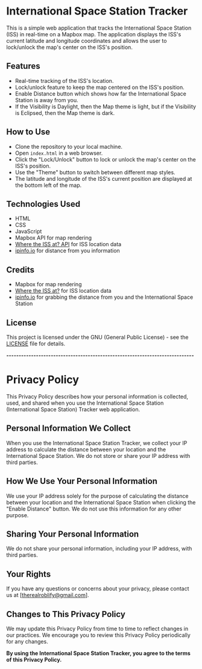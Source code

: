 # International Space Station Tracker
This is a simple web application that tracks the International Space Station (ISS) in real-time on a Mapbox map. The application displays the ISS's current latitude and longitude coordinates and allows the user to lock/unlock the map's center on the ISS's position.

## Features
- Real-time tracking of the ISS's location.
- Lock/unlock feature to keep the map centered on the ISS's position.
- Enable Distance button which shows how far the International Space Station is away from you.
- If the Visibility is Daylight, then the Map theme is light, but if the Visibility is Eclipsed, then the Map theme is dark.

## How to Use
- Clone the repository to your local machine.
- Open `index.html` in a web browser.
- Click the "Lock/Unlock" button to lock or unlock the map's center on the ISS's position.
- Use the "Theme" button to switch between different map styles.
- The latitude and longitude of the ISS's current position are displayed at the bottom left of the map.

## Technologies Used
- HTML
- CSS
- JavaScript
- Mapbox API for map rendering
- [Where the ISS at? API](https://wheretheiss.at/) for ISS location data
- [ipinfo.io](https://ipinfo.io/) for distance from you information

## Credits
- Mapbox for map rendering
- [Where the ISS at?](https://wheretheiss.at/) for ISS location data
- [ipinfo.io](https://ipinfo.io/) for grabbing the distance from you and the International Space Station

## License
This project is licensed under the GNU (General Public License) - see the [LICENSE](https://github.com/Roblify/ISS-Tracker-Project-Open-Source/blob/main/LICENSE) file for details.


**----------------------------------------------------------------------------**


# Privacy Policy
This Privacy Policy describes how your personal information is collected, used, and shared when you use the International Space Station (International Space Station) Tracker web application.

## Personal Information We Collect
When you use the International Space Station Tracker, we collect your IP address to calculate the distance between your location and the International Space Station. We do not store or share your IP address with third parties.

## How We Use Your Personal Information
We use your IP address solely for the purpose of calculating the distance between your location and the International Space Station when clicking the "Enable Distance" button. We do not use this information for any other purpose.

## Sharing Your Personal Information
We do not share your personal information, including your IP address, with third parties.

## Your Rights
If you have any questions or concerns about your privacy, please contact us at [therealroblify@gmail.com].

## Changes to This Privacy Policy
We may update this Privacy Policy from time to time to reflect changes in our practices. We encourage you to review this Privacy Policy periodically for any changes.

**By using the International Space Station Tracker, you agree to the terms of this Privacy Policy.**
